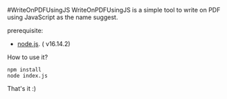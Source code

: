 #WriteOnPDFUsingJS
WriteOnPDFUsingJS is a simple tool to write on PDF using JavaScript as the name suggest.

prerequisite:
- [node.js](https://nodejs.org/en/). ( v16.14.2)

How to use it?
```shell
npm install
node index.js
```
That's it :)